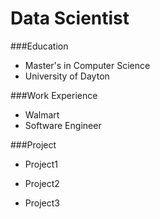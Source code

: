# Data Scientist

###Education
- Master's in Computer Science
- University of Dayton

###Work Experience 
- Walmart 
- Software Engineer


###Project
- Project1

- Project2

- Project3
